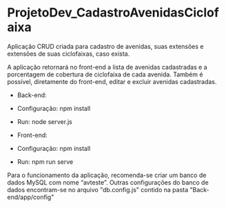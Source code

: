 # ProjetoDev_CadastroAvenidasCiclofaixa
Aplicação CRUD criada para cadastro de avenidas, suas extensões e extensões de suas ciclofaixas, caso exista. 

A aplicação retornará no front-end a lista de avenidas cadastradas e a porcentagem de cobertura de ciclofaixa de cada avenida.
Também é possível, diretamente do front-end, editar e excluir avenidas cadastradas.

* Back-end:
- Configuração:
npm install

- Run:
node server.js


* Front-end:
- Configuração:
npm install

- Run:
npm run serve


Para o funcionamento da aplicação, recomenda-se criar um banco de dados MySQL com nome “avteste”. Outras configurações do banco de dados encontram-se no arquivo "db.config.js" contido na pasta "Back-end/app/config"
